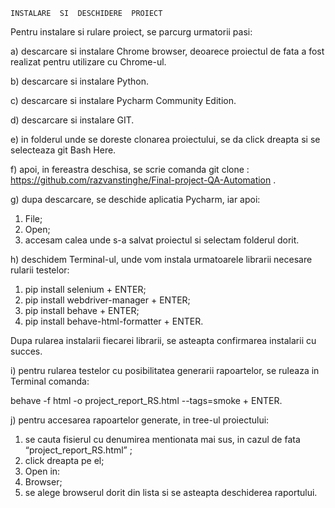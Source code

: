 	INSTALARE  SI  DESCHIDERE  PROIECT
	
Pentru instalare si rulare proiect, se parcurg urmatorii pasi:

a) descarcare si instalare Chrome browser, deoarece proiectul de fata a fost realizat pentru utilizare cu Chrome-ul.

b) descarcare si instalare Python.

c) descarcare si instalare Pycharm Community Edition.

d) descarcare si instalare GIT.

e) in folderul unde se doreste clonarea proiectului, se da click dreapta si se selecteaza git Bash Here.

f) apoi, in fereastra deschisa, se scrie comanda git clone :  https://github.com/razvanstinghe/Final-project-QA-Automation .

g) 	dupa descarcare, se deschide aplicatia Pycharm, iar apoi: 

1. File;
2. Open;
3. accesam calea unde s-a salvat proiectul si selectam folderul dorit.

h) deschidem Terminal-ul, unde vom instala urmatoarele librarii necesare rularii testelor:

1. pip install selenium + ENTER;
2. pip install webdriver-manager + ENTER;
3. pip install behave + ENTER;
4. pip install behave-html-formatter + ENTER.

Dupa rularea instalarii fiecarei librarii, se asteapta confirmarea instalarii cu succes.

i) pentru rularea testelor cu posibilitatea generarii rapoartelor, se ruleaza in Terminal comanda: 
 
 behave -f html -o project_report_RS.html --tags=smoke + ENTER.

j) pentru accesarea rapoartelor generate, in tree-ul proiectului:

1. se cauta fisierul cu denumirea mentionata mai sus, in cazul de fata “project_report_RS.html” ;
2. click dreapta pe el;
3. Open in:
4. Browser;
5. se alege browserul dorit din lista si se asteapta deschiderea raportului.
